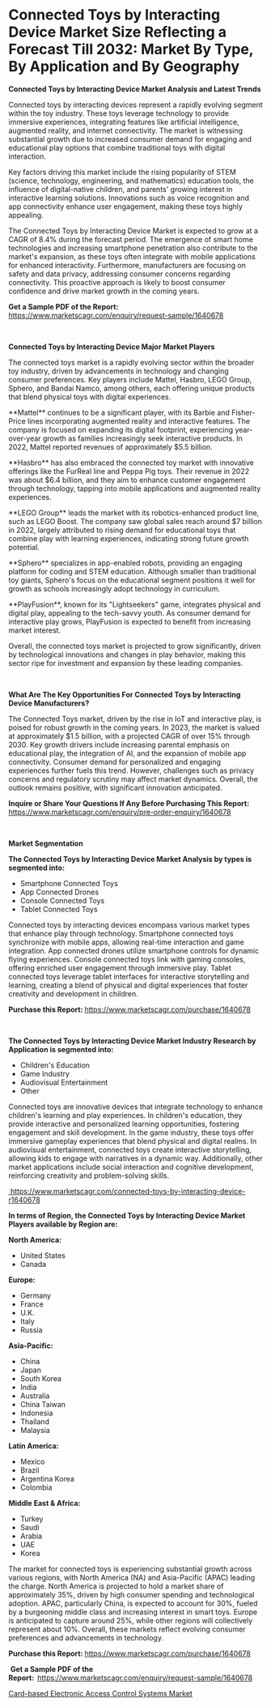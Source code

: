 <p><h1>Connected Toys by Interacting Device Market Size Reflecting a Forecast Till 2032: Market By Type, By Application and By Geography</h1></p><p><strong>Connected Toys by Interacting Device Market Analysis and Latest Trends</strong></p>
<p><p>Connected toys by interacting devices represent a rapidly evolving segment within the toy industry. These toys leverage technology to provide immersive experiences, integrating features like artificial intelligence, augmented reality, and internet connectivity. The market is witnessing substantial growth due to increased consumer demand for engaging and educational play options that combine traditional toys with digital interaction.</p><p>Key factors driving this market include the rising popularity of STEM (science, technology, engineering, and mathematics) education tools, the influence of digital-native children, and parents' growing interest in interactive learning solutions. Innovations such as voice recognition and app connectivity enhance user engagement, making these toys highly appealing.</p><p>The Connected Toys by Interacting Device Market is expected to grow at a CAGR of 8.4% during the forecast period. The emergence of smart home technologies and increasing smartphone penetration also contribute to the market's expansion, as these toys often integrate with mobile applications for enhanced interactivity. Furthermore, manufacturers are focusing on safety and data privacy, addressing consumer concerns regarding connectivity. This proactive approach is likely to boost consumer confidence and drive market growth in the coming years.</p></p>
<p><strong>Get a Sample PDF of the Report:&nbsp;</strong> <a href="https://www.marketscagr.com/enquiry/request-sample/1640678?utm_campaign=3541&utm_medium=2&utm_source=Github&utm_content=ia&utm_term=23032025&utm_id=connected-toys-by-interacting-device">https://www.marketscagr.com/enquiry/request-sample/1640678</a></p>
<p>&nbsp;</p>
<p><strong>Connected Toys by Interacting Device Major Market Players</strong></p>
<p><p>The connected toys market is a rapidly evolving sector within the broader toy industry, driven by advancements in technology and changing consumer preferences. Key players include Mattel, Hasbro, LEGO Group, Sphero, and Bandai Namco, among others, each offering unique products that blend physical toys with digital experiences.</p><p>**Mattel** continues to be a significant player, with its Barbie and Fisher-Price lines incorporating augmented reality and interactive features. The company is focused on expanding its digital footprint, experiencing year-over-year growth as families increasingly seek interactive products. In 2022, Mattel reported revenues of approximately $5.5 billion.</p><p>**Hasbro** has also embraced the connected toy market with innovative offerings like the FurReal line and Peppa Pig toys. Their revenue in 2022 was about $6.4 billion, and they aim to enhance customer engagement through technology, tapping into mobile applications and augmented reality experiences.</p><p>**LEGO Group** leads the market with its robotics-enhanced product line, such as LEGO Boost. The company saw global sales reach around $7 billion in 2022, largely attributed to rising demand for educational toys that combine play with learning experiences, indicating strong future growth potential.</p><p>**Sphero** specializes in app-enabled robots, providing an engaging platform for coding and STEM education. Although smaller than traditional toy giants, Sphero's focus on the educational segment positions it well for growth as schools increasingly adopt technology in curriculum.</p><p>**PlayFusion**, known for its "Lightseekers" game, integrates physical and digital play, appealing to the tech-savvy youth. As consumer demand for interactive play grows, PlayFusion is expected to benefit from increasing market interest.</p><p>Overall, the connected toys market is projected to grow significantly, driven by technological innovations and changes in play behavior, making this sector ripe for investment and expansion by these leading companies.</p></p>
<p>&nbsp;</p>
<p><strong>What Are The Key Opportunities For Connected Toys by Interacting Device Manufacturers?</strong></p>
<p><p>The Connected Toys market, driven by the rise in IoT and interactive play, is poised for robust growth in the coming years. In 2023, the market is valued at approximately $1.5 billion, with a projected CAGR of over 15% through 2030. Key growth drivers include increasing parental emphasis on educational play, the integration of AI, and the expansion of mobile app connectivity. Consumer demand for personalized and engaging experiences further fuels this trend. However, challenges such as privacy concerns and regulatory scrutiny may affect market dynamics. Overall, the outlook remains positive, with significant innovation anticipated.</p></p>
<p><strong>Inquire or Share Your Questions If Any Before Purchasing This Report:</strong> <a href="https://www.marketscagr.com/enquiry/pre-order-enquiry/1640678?utm_campaign=3541&utm_medium=2&utm_source=Github&utm_content=ia&utm_term=23032025&utm_id=connected-toys-by-interacting-device">https://www.marketscagr.com/enquiry/pre-order-enquiry/1640678</a></p>
<p>&nbsp;</p>
<p><strong>Market Segmentation</strong></p>
<p><strong>The Connected Toys by Interacting Device Market Analysis by types is segmented into:</strong></p>
<p><ul><li>Smartphone Connected Toys</li><li>App Connected Drones</li><li>Console Connected Toys</li><li>Tablet Connected Toys</li></ul></p>
<p><p>Connected toys by interacting devices encompass various market types that enhance play through technology. Smartphone connected toys synchronize with mobile apps, allowing real-time interaction and game integration. App connected drones utilize smartphone controls for dynamic flying experiences. Console connected toys link with gaming consoles, offering enriched user engagement through immersive play. Tablet connected toys leverage tablet interfaces for interactive storytelling and learning, creating a blend of physical and digital experiences that foster creativity and development in children.</p></p>
<p><strong>Purchase this Report:&nbsp;</strong><a href="https://www.marketscagr.com/purchase/1640678?utm_campaign=3541&utm_medium=2&utm_source=Github&utm_content=ia&utm_term=23032025&utm_id=connected-toys-by-interacting-device">https://www.marketscagr.com/purchase/1640678</a></p>
<p>&nbsp;</p>
<p><strong>The Connected Toys by Interacting Device Market Industry Research by Application is segmented into:</strong></p>
<p><ul><li>Children's Education</li><li>Game Industry</li><li>Audiovisual Entertainment</li><li>Other</li></ul></p>
<p><p>Connected toys are innovative devices that integrate technology to enhance children's learning and play experiences. In children's education, they provide interactive and personalized learning opportunities, fostering engagement and skill development. In the game industry, these toys offer immersive gameplay experiences that blend physical and digital realms. In audiovisual entertainment, connected toys create interactive storytelling, allowing kids to engage with narratives in a dynamic way. Additionally, other market applications include social interaction and cognitive development, reinforcing creativity and problem-solving skills.</p></p>
<p><a href="https://www.marketscagr.com/connected-toys-by-interacting-device-r1640678?utm_campaign=3541&utm_medium=2&utm_source=Github&utm_content=ia&utm_term=23032025&utm_id=connected-toys-by-interacting-device">&nbsp;https://www.marketscagr.com/connected-toys-by-interacting-device-r1640678</a></p>
<p><strong>In terms of Region, the Connected Toys by Interacting Device Market Players available by Region are:</strong></p>
<p>
    <p> <strong> North America: </strong>
        <ul>
            <li>United States</li>
            <li>Canada</li>
        </ul>
        </p> 
    <p> <strong> Europe: </strong>
        <ul>
            <li>Germany</li>
            <li>France</li>
            <li>U.K.</li>
            <li>Italy</li>
            <li>Russia</li>
        </ul>
        </p> 
    <p> <strong> Asia-Pacific: </strong>
        <ul>
            <li>China</li>
            <li>Japan</li>
            <li>South Korea</li>
            <li>India</li>
            <li>Australia</li>
            <li>China Taiwan</li>
            <li>Indonesia</li>
            <li>Thailand</li>
            <li>Malaysia</li>
        </ul>
        </p> 
    <p> <strong> Latin America: </strong>
        <ul>
            <li>Mexico</li>
            <li>Brazil</li>
            <li>Argentina Korea</li>
            <li>Colombia</li>
        </ul>
        </p> 
    <p> <strong> Middle East & Africa: </strong>
        <ul>
            <li>Turkey</li>
            <li>Saudi</li>
            <li>Arabia</li>
            <li>UAE</li>
            <li>Korea</li>
        </ul>
    </p>
    </p>
<p><p>The market for connected toys is experiencing substantial growth across various regions, with North America (NA) and Asia-Pacific (APAC) leading the charge. North America is projected to hold a market share of approximately 35%, driven by high consumer spending and technological adoption. APAC, particularly China, is expected to account for 30%, fueled by a burgeoning middle class and increasing interest in smart toys. Europe is anticipated to capture around 25%, while other regions will collectively represent about 10%. Overall, these markets reflect evolving consumer preferences and advancements in technology.</p></p>
<p><strong>Purchase this Report: </strong><a href="https://www.marketscagr.com/purchase/1640678?utm_campaign=3541&utm_medium=2&utm_source=Github&utm_content=ia&utm_term=23032025&utm_id=connected-toys-by-interacting-device">https://www.marketscagr.com/purchase/1640678</a></p>
<p>&nbsp;<strong>Get a Sample PDF of the Report:&nbsp;&nbsp;</strong><a href="https://www.marketscagr.com/enquiry/request-sample/1640678?utm_campaign=3541&utm_medium=2&utm_source=Github&utm_content=ia&utm_term=23032025&utm_id=connected-toys-by-interacting-device">https://www.marketscagr.com/enquiry/request-sample/1640678</a></p>
<p><strong></strong></p>
<p><p><a href="https://github.com/braisykhwezi/Market-Research-Report-List-1/blob/main/card-based-electronic-access-control-systems-market.md?utm_campaign=3541&utm_medium=2&utm_source=Github&utm_content=ia&utm_term=23032025&utm_id=connected-toys-by-interacting-device">Card-based Electronic Access Control Systems Market</a></p></p>
